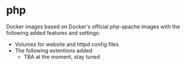 # php
Docker images based on Docker's official php-apache images with the following added features and settings:

- Volumes for website and httpd config files
- The following extentions added
  - TBA at the moment, stay tuned
